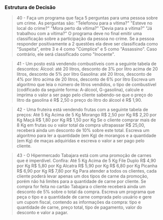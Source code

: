 ### Estrutura de Decisão


> 40 - Faça um programa que faça 5 perguntas para uma pessoa sobre um crime. As perguntas são:
> "Telefonou para a vítima?"
> "Esteve no local do crime?"
> "Mora perto da vítima?"
> "Devia para a vítima?"
> "Já trabalhou com a vítima?" O programa deve no final emitir uma classificação sobre a participação da pessoa no crime. Se a pessoa responder positivamente a 2 questões ela deve ser classificada como "Suspeita", entre 3 e 4 como "Cúmplice" e 5 como "Assassino". Caso contrário, ele será classificado como "Inocente".

> 41 - Um posto está vendendo combustíveis com a seguinte tabela de descontos:
> Álcool:
> até 20 litros, desconto de 3% por litro
> acima de 20 litros, desconto de 5% por litro
> Gasolina:
> até 20 litros, desconto de 4% por litro
> acima de 20 litros, desconto de 6% por litro Escreva um algoritmo que leia o número de litros vendidos, o tipo de combustível (codificado da seguinte forma: A-álcool, G-gasolina), calcule e imprima o valor a ser pago pelo cliente sabendo-se que o preço do litro da gasolina é R$ 2,50 o preço do litro do álcool é R$ 1,90.


> 42 - Uma fruteira está vendendo frutas com a seguinte tabela de preços:
Até 5 Kg           Acima de 5 Kg
Morango R$ 2,50 por Kg R$ 2,20 por Kg
Maçã R$ 1,80 por Kg R$ 1,50 por Kg
Se o cliente comprar mais de 8 Kg em frutas ou o valor total da compra ultrapassar R$ 25,00, receberá ainda um desconto de 10% sobre este total. Escreva um algoritmo para ler a quantidade (em Kg) de morangos e a quantidade (em Kg) de maças adquiridas e escreva o valor a ser pago pelo cliente.

> 43 - O Hipermercado Tabajara está com uma promoção de carnes que é imperdível. Confira:
Até 5 Kg Acima de 5 Kg
File Duplo R$ 4,90 por Kg R$ 5,80 por Kg
Alcatra R$ 5,90 por Kg R$ 6,80 por Kg
Picanha R$ 6,90 por Kg R$ 7,80 por Kg
Para atender a todos os clientes, cada cliente poderá levar apenas um dos
> tipos de carne da promoção, porém não há limites para a
> quantidade de carne por cliente. Se compra for feita no cartão Tabajara o cliente receberá ainda um desconto de 5% sobre o total da compra. Escreva um programa que peça o tipo e a quantidade de carne comprada pelo usuário e gere um cupom fiscal, contendo as informações da compra: tipo e quantidade de carne, preço total, tipo de pagamento, valor do desconto e valor a pagar.
